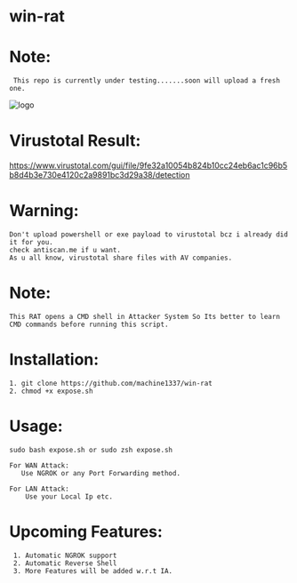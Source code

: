 # win-rat

# Note:
     This repo is currently under testing.......soon will upload a fresh one.

![logo](https://user-images.githubusercontent.com/82051128/125537868-037a4372-b3e9-4581-9b80-4cc8ea9c8937.png)

# Virustotal Result:
  https://www.virustotal.com/gui/file/9fe32a10054b824b10cc24eb6ac1c96b5b8d4b3e730e4120c2a9891bc3d29a38/detection
  
# Warning:
    Don't upload powershell or exe payload to virustotal bcz i already did it for you. 
    check antiscan.me if u want.
    As u all know, virustotal share files with AV companies.
    
# Note:
 
    This RAT opens a CMD shell in Attacker System So Its better to learn CMD commands before running this script.

# Installation:
   
    1. git clone https://github.com/machine1337/win-rat
    2. chmod +x expose.sh
    
# Usage:
  
    sudo bash expose.sh or sudo zsh expose.sh
    
    For WAN Attack:
       Use NGROK or any Port Forwarding method.
       
    For LAN Attack:
        Use your Local Ip etc.
    
# Upcoming Features:
  
     1. Automatic NGROK support
     2. Automatic Reverse Shell
     3. More Features will be added w.r.t IA.
     

